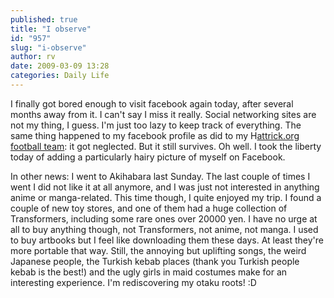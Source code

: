 ```yaml
---
published: true
title: "I observe"
id: "957"
slug: "i-observe"
author: rv
date: 2009-03-09 13:28
categories: Daily Life
---
```

I finally got bored enough to visit facebook again today, after several months away from it. I can't say I miss it really. Social networking sites are not my thing, I guess. I'm just too lazy to keep track of everything. The same thing happened to my facebook profile as did to my H<a href="http://www.hattrick.org/Club/?TeamID=68432" target="_blank">attrick.org football team</a>: it got neglected. But it still survives. Oh well. I took the liberty today of adding a particularly hairy picture of myself on Facebook. 

In other news: I went to Akihabara last Sunday. The last couple of times I went I did not like it at all anymore, and I was just not interested in anything anime or manga-related. This time though, I quite enjoyed my trip. I found a couple of new toy stores, and one of them had a huge collection of Transformers, including some rare ones over 20000 yen. I have no urge at all to buy anything though, not Transformers, not anime, not manga. I used to buy artbooks but I feel like downloading them these days. At least they're more portable that way. Still, the annoying but uplifting songs, the weird Japanese people, the Turkish kebab places (thank you Turkish people kebab is the best!) and the ugly girls in maid costumes make for an interesting experience. I'm rediscovering my otaku roots! :D